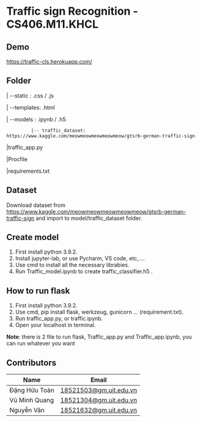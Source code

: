 # Traffic sign Recognition - CS406.M11.KHCL

## Demo 

https://traffic-cls.herokuapp.com/


## Folder

| --static   : .css / .js

| --templates: .html

| --models   : .ipynb / .h5

             |-- traffic_dataset: https://www.kaggle.com/meowmeowmeowmeowmeow/gtsrb-german-traffic-sign

|traffic_app.py

|Procfile

|requirements.txt
## Dataset

Download dataset from https://www.kaggle.com/meowmeowmeowmeowmeow/gtsrb-german-traffic-sign
and import to model/traffic_dataset folder.


## Create model

1. First install python 3.9.2.
2. Install jupyter-lab, or use Pycharm, VS code, etc,....
3. Use cmd to install all the necessary librabies.
4. Run Traffic_model.ipynb to create traffic_classifier.h5 .


## How to run flask

1. First install python 3.9.2.
2. Use cmd, pip install flask, werkzeug, gunicorn ... (requirement.txt).
3. Run traffic_app.py, or traffic.ipynb.
4. Open your localhost in terminal.

**Note**: there is 2 file to run flask, Traffic_app.py and Traffic_app.ipynb, you can run whatever you want

## Contributors

| Name                | Email                  |
| ------------------- | ---------------------- |
| Đặng Hữu Toàn       | 18521503@gm.uit.edu.vn |
| Vũ Minh Quang       | 18521304@gm.uit.edu.vn |
| Nguyễn Văn          | 18521632@gm.uit.edu.vn |
